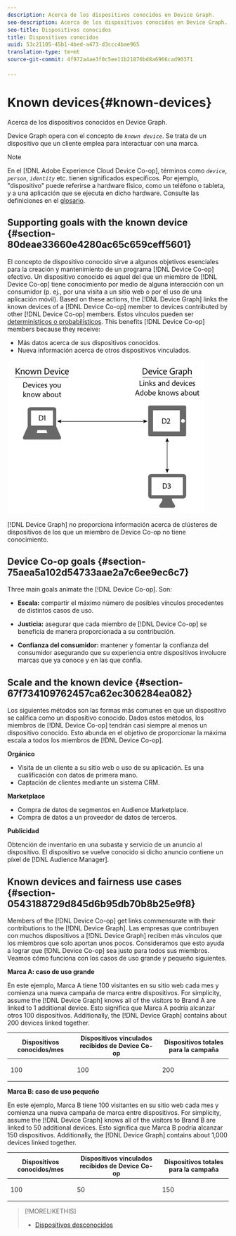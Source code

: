 ```yaml
---
description: Acerca de los dispositivos conocidos en Device Graph.
seo-description: Acerca de los dispositivos conocidos en Device Graph.
seo-title: Dispositivos conocidos
title: Dispositivos conocidos
uuid: 53c21105-45b1-4bed-a473-d3ccc4bae965
translation-type: tm+mt
source-git-commit: 4f972a4ae3f0c5ee11b21876bd8a6966cad90371

---
```



# Known devices{#known-devices}

Acerca de los dispositivos conocidos en Device Graph.

Device Graph opera con el concepto de *`known device`*. Se trata de un dispositivo que un cliente emplea para interactuar con una marca.

>[!NOTE]
>
>En el [!DNL Adobe Experience Cloud Device Co-op], términos como *`device`*, *`person`*, *`identity`* etc. tienen significados específicos. Por ejemplo, &quot;dispositivo&quot; puede referirse a hardware físico, como un teléfono o tableta, y a una aplicación que se ejecuta en dicho hardware. Consulte las definiciones en el [glosario](../glossary.md#glossgroup-0f47d7fbd76c4759801f565f341a386c).

## Supporting goals with the known device {#section-80deae33660e4280ac65c659ceff5601}

El concepto de dispositivo conocido sirve a algunos objetivos esenciales para la creación y mantenimiento de un programa [!DNL Device Co-op] efectivo. Un dispositivo conocido es aquel del que un miembro de [!DNL Device Co-op] tiene conocimiento por medio de alguna interacción con un consumidor (p. ej., por una visita a un sitio web o por el uso de una aplicación móvil). Based on these actions, the [!DNL Device Graph] links the known devices of a [!DNL Device Co-op] member to devices contributed by other [!DNL Device Co-op] members. Estos vínculos pueden ser [determinísticos o probabilísticos](../processes/links.md#concept-58bb7ab25f904f5f98d645e35205c931). This benefits [!DNL Device Co-op] members because they receive:

* Más datos acerca de sus dispositivos conocidos.
* Nueva información acerca de otros dispositivos vinculados.

![](assets/known-device.png)

[!DNL Device Graph] no proporciona información acerca de clústeres de dispositivos de los que un miembro de Device Co-op no tiene conocimiento.

## Device Co-op goals {#section-75aea5a102d54733aae2a7c6ee9ec6c7}

Three main goals animate the [!DNL Device Co-op]. Son:

* **Escala:** compartir el máximo número de posibles vínculos procedentes de distintos casos de uso.
* **Justicia:** asegurar que cada miembro de [!DNL Device Co-op] se beneficia de manera proporcionada a su contribución.

* **Confianza del consumidor:** mantener y fomentar la confianza del consumidor asegurando que su experiencia entre dispositivos involucre marcas que ya conoce y en las que confía.

## Scale and the known device {#section-67f734109762457ca62ec306284ea082}

Los siguientes métodos son las formas más comunes en que un dispositivo se califica como un dispositivo conocido. Dados estos métodos, los miembros de [!DNL Device Co-op] tendrán casi siempre al menos un dispositivo conocido. Esto abunda en el objetivo de proporcionar la máxima escala a todos los miembros de [!DNL Device Co-op].

**Orgánico**

* Visita de un cliente a su sitio web o uso de su aplicación. Es una cualificación con datos de primera mano.
* Captación de clientes mediante un sistema CRM.

**Marketplace**

* Compra de datos de segmentos en Audience Marketplace.
* Compra de datos a un proveedor de datos de terceros.

**Publicidad**

Obtención de inventario en una subasta y servicio de un anuncio al dispositivo. El dispositivo se vuelve conocido si dicho anuncio contiene un píxel de [!DNL Audience Manager].

## Known devices and fairness use cases {#section-0543188729d845d6b95db70b8b25e9f8}

Members of the [!DNL Device Co-op] get links commensurate with their contributions to the [!DNL Device Graph]. Las empresas que contribuyen con muchos dispositivos a [!DNL Device Graph] reciben más vínculos que los miembros que solo aportan unos pocos. Consideramos que esto ayuda a lograr que [!DNL Device Co-op] sea justo para todos sus miembros. Veamos cómo funciona con los casos de uso grande y pequeño siguientes.

**Marca A: caso de uso grande**

En este ejemplo, Marca A tiene 100 visitantes en su sitio web cada mes y comienza una nueva campaña de marca entre dispositivos. For simplicity, assume the [!DNL Device Graph] knows all of the visitors to Brand A are linked to 1 additional device. Esto significa que Marca A podría alcanzar otros 100 dispositivos. Additionally, the [!DNL Device Graph] contains about 200 devices linked together.

<table id="table_78C38DC522F94BC38C1DB73740C058AC"> 
 <thead> 
  <tr> 
   <th colname="col1" class="entry"> Dispositivos conocidos/mes </th> 
   <th colname="col2" class="entry"> Dispositivos vinculados recibidos de Device Co-op </th> 
   <th colname="col3" class="entry"> Dispositivos totales para la campaña </th> 
  </tr>
 </thead>
 <tbody> 
  <tr> 
   <td colname="col1"> <p>100 </p> </td> 
   <td colname="col2"> <p>100 </p> </td> 
   <td colname="col3"> <p>200 </p> </td> 
  </tr> 
 </tbody> 
</table>

**Marca B: caso de uso pequeño**

En este ejemplo, Marca B tiene 100 visitantes en su sitio web cada mes y comienza una nueva campaña de marca entre dispositivos. For simplicity, assume the [!DNL Device Graph] knows all of the visitors to Brand B are linked to 50 additional devices. Esto significa que Marca B podría alcanzar 150 dispositivos. Additionally, the [!DNL Device Graph] contains about 1,000 devices linked together.

<table id="table_A6C9CCF9C6564A89BA7060E075A8E73C"> 
 <thead> 
  <tr> 
   <th colname="col1" class="entry"> Dispositivos conocidos/mes </th> 
   <th colname="col2" class="entry"> Dispositivos vinculados recibidos de Device Co-op </th> 
   <th colname="col3" class="entry"> Dispositivos totales para la campaña </th> 
  </tr>
 </thead>
 <tbody> 
  <tr> 
   <td colname="col1"> <p>100 </p> </td> 
   <td colname="col2"> <p>50 </p> </td> 
   <td colname="col3"> <p>150 </p> </td> 
  </tr> 
 </tbody> 
</table>

>[!MORELIKETHIS]
>
>* [Dispositivos desconocidos](../processes/unknown-device.md#concept-95090d341cdc4c22ba4319d79d8f6e40)

